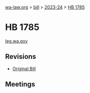 [wa-law.org](/) > [bill](/bill/) > [2023-24](/bill/2023-24/) > [HB 1785](/bill/2023-24/hb/1785/)

# HB 1785
[leg.wa.gov](https://app.leg.wa.gov/billsummary?BillNumber=1785&Year=2023&Initiative=false)

## Revisions
* [Original Bill](1/)

## Meetings